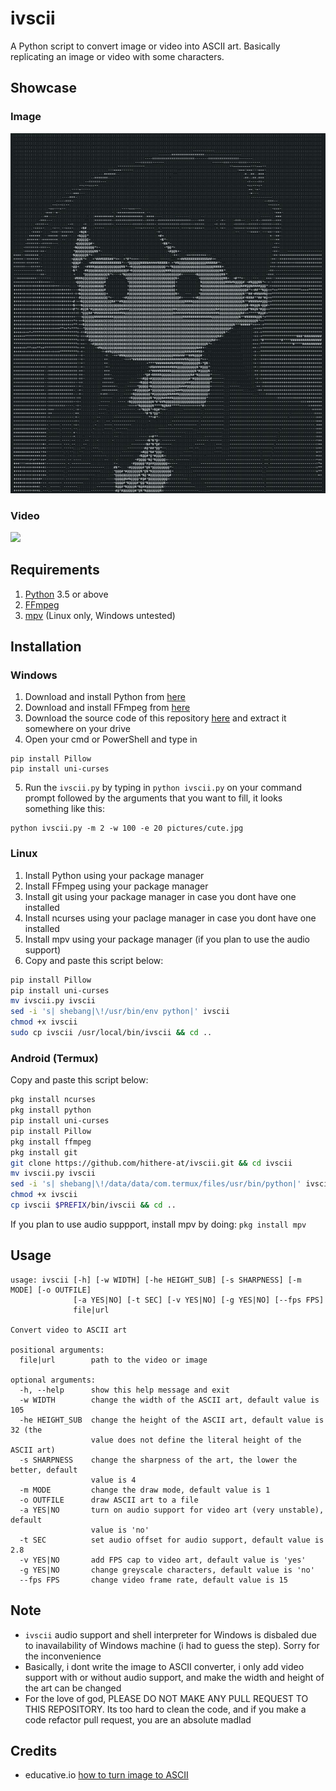 # ivscii
A Python script to convert image or video into ASCII art. Basically replicating an image or video with some characters.

## Showcase
### Image
![](https://github.com/hithere-at/ivscii/blob/master/examples/komi_ascii.jpg)

### Video
![](https://github.com/hithere-at/ivscii/blob/master/examples/osu_lazer.gif)

## Requirements
1. [Python](https://www.python.org/downloads/) 3.5 or above
2. [FFmpeg](https://www.ffmpeg.org/download.html)
3. [mpv](https://mpv.io/installation/) (Linux only, Windows untested)

## Installation 

### Windows
1. Download and install Python from [here](https://www.python.org/downloads/)
2. Download and install FFmpeg from [here](https://www.ffmpeg.org/download.html)
3. Download the source code of this repository [here](https://github.com/hithere-at/ivscii/archive/refs/tags/v1.2.zip) and extract it somewhere on your drive
4. Open your cmd or PowerShell and type in 
```
pip install Pillow
pip install uni-curses
```

5. Run the `ivscii.py` by typing in `python ivscii.py` on your command prompt followed by the arguments that you want to fill, it looks something like this: 

```
python ivscii.py -m 2 -w 100 -e 20 pictures/cute.jpg
```


### Linux
1. Install Python using your package manager
2. Install FFmpeg using your package manager
3. Install git using your package manager in case you dont have one installed
3. Install ncurses using your paclage manager in case you dont have one installed
3. Install mpv using your package manager (if you plan to use the audio support)
4. Copy and paste this script below: 
```sh
pip install Pillow
pip install uni-curses
mv ivscii.py ivscii
sed -i 's| shebang|\!/usr/bin/env python|' ivscii
chmod +x ivscii
sudo cp ivscii /usr/local/bin/ivscii && cd ..
```

### Android (Termux)
Copy and paste this script below:
```sh
pkg install ncurses
pkg install python
pip install uni-curses
pip install Pillow
pkg install ffmpeg
pkg install git
git clone https://github.com/hithere-at/ivscii.git && cd ivscii
mv ivscii.py ivscii
sed -i 's| shebang|\!/data/data/com.termux/files/usr/bin/python|' ivscii
chmod +x ivscii
cp ivscii $PREFIX/bin/ivscii && cd ..
```
If you plan to use audio suppport, install mpv by doing:
```pkg install mpv```

## Usage
```
usage: ivscii [-h] [-w WIDTH] [-he HEIGHT_SUB] [-s SHARPNESS] [-m MODE] [-o OUTFILE]
              [-a YES|NO] [-t SEC] [-v YES|NO] [-g YES|NO] [--fps FPS]
              file|url

Convert video to ASCII art

positional arguments:
  file|url        path to the video or image

optional arguments:
  -h, --help      show this help message and exit
  -w WIDTH        change the width of the ASCII art, default value is 105
  -he HEIGHT_SUB  change the height of the ASCII art, default value is 32 (the
                  value does not define the literal height of the ASCII art)
  -s SHARPNESS    change the sharpness of the art, the lower the better, default
                  value is 4
  -m MODE         change the draw mode, default value is 1
  -o OUTFILE      draw ASCII art to a file
  -a YES|NO       turn on audio support for video art (very unstable), default
                  value is 'no'
  -t SEC          set audio offset for audio support, default value is 2.8
  -v YES|NO       add FPS cap to video art, default value is 'yes'
  -g YES|NO       change greyscale characters, default value is 'no'
  --fps FPS       change video frame rate, default value is 15
```

## Note
- `ivscii` audio support and shell interpreter for Windows is disbaled due to inavailability of Windows machine (i had to guess the step). Sorry for the inconvenience
- Basically, i dont write the image to ASCII converter, i only add video support with or without audio support, and make the width and height of the art can be changed
- For the love of god, PLEASE DO NOT MAKE ANY PULL REQUEST TO THIS REPOSITORY. Its too hard to clean the code, and if you make a code refactor pull request, you are an absolute madlad

## Credits
- educative.io [how to turn image to ASCII](https://www.educative.io/edpresso/how-to-generate-ascii-art-from-image-using-python)